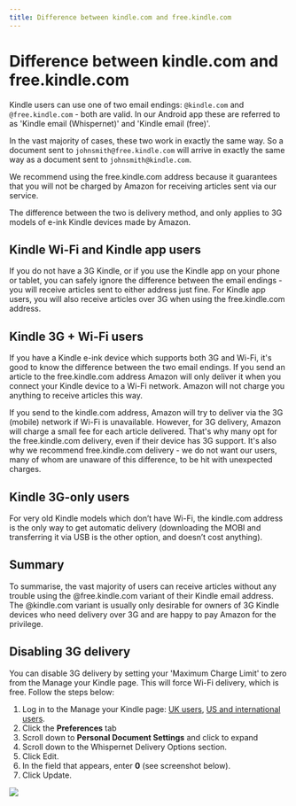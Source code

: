 ```yaml
---
title: Difference between kindle.com and free.kindle.com
---
```


# Difference between kindle.com and free.kindle.com

Kindle users can use one of two email endings: `@kindle.com` and `@free.kindle.com` - both are valid. In our Android app these are referred to as 'Kindle email (Whispernet)' and 'Kindle email (free)'.

In the vast majority of cases, these two work in exactly the same way. So a document sent to `johnsmith@free.kindle.com` will arrive in exactly the same way as a document sent to `johnsmith@kindle.com`.

We recommend using the free.kindle.com address because it guarantees that you will not be charged by Amazon for receiving articles sent via our service.

The difference between the two is delivery method, and only applies to 3G models of e-ink Kindle devices made by Amazon.

## Kindle Wi-Fi and Kindle app users

If you do not have a 3G Kindle, or if you use the Kindle app on your phone or tablet, you can safely ignore the difference between the email endings - you will receive articles sent to either address just fine. For Kindle app users, you will also receive articles over 3G when using the free.kindle.com address.

## Kindle 3G + Wi-Fi users

If you have a Kindle e-ink device which supports both 3G and Wi-Fi, it's good to know the difference between the two email endings. If you send an article to the free.kindle.com address Amazon will only deliver it when you connect your Kindle device to a Wi-Fi network. Amazon will not charge you anything to receive articles this way.

If you send to the kindle.com address, Amazon will try to deliver via the 3G (mobile) network if Wi-Fi is unavailable. However, for 3G delivery, Amazon will charge a small fee for each article delivered. That's why many opt for the free.kindle.com delivery, even if their device has 3G support. It's also why we recommend free.kindle.com delivery - we do not want our users, many of whom are unaware of this difference, to be hit with unexpected charges.

## Kindle 3G-only users

For very old Kindle models which don’t have Wi-Fi, the kindle.com address is the only way to get automatic delivery (downloading the MOBI and transferring it via USB is the other option, and doesn’t cost anything).

## Summary

To summarise, the vast majority of users can receive articles without any trouble using the @free.kindle.com variant of their Kindle email address. The @kindle.com variant is usually only desirable for owners of 3G Kindle devices who need delivery over 3G and are happy to pay Amazon for the privilege.

## Disabling 3G delivery

You can disable 3G delivery by setting your 'Maximum Charge Limit' to zero from the Manage your Kindle page. This will force Wi-Fi delivery, which is free. Follow the steps below:

1. Log in to the Manage your Kindle page: [UK users](https://www.amazon.co.uk/hz/mycd/myx?ie=UTF8#/home/settings/pdoc), [US and international users](https://www.amazon.com/hz/mycd/myx?ie=UTF8#/home/settings/pdoc).
1. Click the **Preferences** tab
1. Scroll down to **Personal Document Settings** and click to expand
1. Scroll down to the Whispernet Delivery Options section.
1. Click Edit.
1. In the field that appears, enter **0** (see screenshot below).
1. Click Update.

![](/images/push-to-kindle/whispernet-fees.jpg)